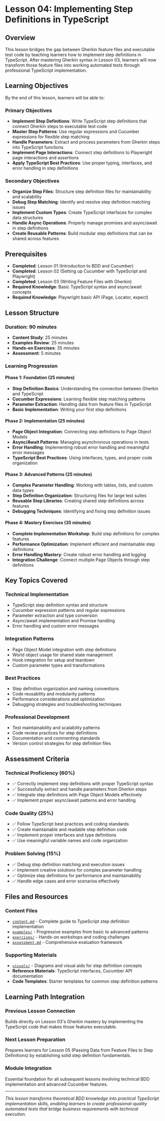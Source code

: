 # Lesson 04: Implementing Step Definitions in TypeScript

## Overview

This lesson bridges the gap between Gherkin feature files and executable test code by teaching learners how to implement step definitions in TypeScript. After mastering Gherkin syntax in Lesson 03, learners will now transform those feature files into working automated tests through professional TypeScript implementation.

## Learning Objectives

By the end of this lesson, learners will be able to:

### **Primary Objectives**
- **Implement Step Definitions**: Write TypeScript step definitions that connect Gherkin steps to executable test code
- **Master Step Patterns**: Use regular expressions and Cucumber expressions for flexible step matching
- **Handle Parameters**: Extract and process parameters from Gherkin steps into TypeScript functions
- **Implement Page Interactions**: Connect step definitions to Playwright page interactions and assertions
- **Apply TypeScript Best Practices**: Use proper typing, interfaces, and error handling in step definitions

### **Secondary Objectives**
- **Organize Step Files**: Structure step definition files for maintainability and scalability
- **Debug Step Matching**: Identify and resolve step definition matching issues
- **Implement Custom Types**: Create TypeScript interfaces for complex data structures
- **Handle Async Operations**: Properly manage promises and async/await in step definitions
- **Create Reusable Patterns**: Build modular step definitions that can be shared across features

## Prerequisites

- **Completed**: Lesson 01 (Introduction to BDD and Cucumber)
- **Completed**: Lesson 02 (Setting up Cucumber with TypeScript and Playwright)
- **Completed**: Lesson 03 (Writing Feature Files with Gherkin)
- **Required Knowledge**: Basic TypeScript syntax and async/await concepts
- **Required Knowledge**: Playwright basic API (Page, Locator, expect)

## Lesson Structure

### **Duration**: 90 minutes
- **Content Study**: 25 minutes
- **Examples Review**: 25 minutes  
- **Hands-on Exercises**: 35 minutes
- **Assessment**: 5 minutes

### **Learning Progression**

#### **Phase 1: Foundation (25 minutes)**
- **Step Definition Basics**: Understanding the connection between Gherkin and TypeScript
- **Cucumber Expressions**: Learning flexible step matching patterns
- **Parameter Extraction**: Handling data from feature files in TypeScript
- **Basic Implementation**: Writing your first step definitions

#### **Phase 2: Implementation (25 minutes)**
- **Page Object Integration**: Connecting step definitions to Page Object Models
- **Async/Await Patterns**: Managing asynchronous operations in tests
- **Error Handling**: Implementing robust error handling and meaningful error messages
- **TypeScript Best Practices**: Using interfaces, types, and proper code organization

#### **Phase 3: Advanced Patterns (25 minutes)**
- **Complex Parameter Handling**: Working with tables, lists, and custom data types
- **Step Definition Organization**: Structuring files for large test suites
- **Reusable Step Libraries**: Creating shared step definitions across features
- **Debugging Techniques**: Identifying and fixing step definition issues

#### **Phase 4: Mastery Exercises (35 minutes)**
- **Complete Implementation Workshop**: Build step definitions for complex features
- **Performance Optimization**: Implement efficient and maintainable step definitions
- **Error Handling Mastery**: Create robust error handling and logging
- **Integration Challenge**: Connect multiple Page Objects through step definitions

## Key Topics Covered

### **Technical Implementation**
- TypeScript step definition syntax and structure
- Cucumber expression patterns and regular expressions
- Parameter extraction and type conversion
- Async/await implementation and Promise handling
- Error handling and custom error messages

### **Integration Patterns**
- Page Object Model integration with step definitions
- World object usage for shared state management
- Hook integration for setup and teardown
- Custom parameter types and transformations

### **Best Practices**
- Step definition organization and naming conventions
- Code reusability and modularity patterns
- Performance considerations and optimization
- Debugging strategies and troubleshooting techniques

### **Professional Development**
- Test maintainability and scalability patterns
- Code review practices for step definitions
- Documentation and commenting standards
- Version control strategies for step definition files

## Assessment Criteria

### **Technical Proficiency (60%)**
- ✅ Correctly implement step definitions with proper TypeScript syntax
- ✅ Successfully extract and handle parameters from Gherkin steps
- ✅ Integrate step definitions with Page Object Models effectively
- ✅ Implement proper async/await patterns and error handling

### **Code Quality (25%)**
- ✅ Follow TypeScript best practices and coding standards
- ✅ Create maintainable and readable step definition code
- ✅ Implement proper interfaces and type definitions
- ✅ Use meaningful variable names and code organization

### **Problem Solving (15%)**
- ✅ Debug step definition matching and execution issues
- ✅ Implement creative solutions for complex parameter handling
- ✅ Optimize step definitions for performance and maintainability
- ✅ Handle edge cases and error scenarios effectively

## Files and Resources

### **Content Files**
- [`content.md`](./content.md) - Complete guide to TypeScript step definition implementation
- [`examples/`](./examples/) - Progressive examples from basic to advanced patterns
- [`exercises/`](./exercises/) - Hands-on workshops and coding challenges
- [`assessment.md`](./assessment.md) - Comprehensive evaluation framework

### **Supporting Materials**
- [`visuals/`](./visuals/) - Diagrams and visual aids for step definition concepts
- **Reference Materials**: TypeScript interfaces, Cucumber API documentation
- **Code Templates**: Starter templates for common step definition patterns

## Learning Path Integration

### **Previous Lesson Connection**
Builds directly on Lesson 03's Gherkin mastery by implementing the TypeScript code that makes those features executable.

### **Next Lesson Preparation**
Prepares learners for Lesson 05 (Passing Data from Feature Files to Step Definitions) by establishing solid step definition fundamentals.

### **Module Integration**
Essential foundation for all subsequent lessons involving technical BDD implementation and advanced Cucumber features.

---

*This lesson transforms theoretical BDD knowledge into practical TypeScript implementation skills, enabling learners to create professional-quality automated tests that bridge business requirements with technical execution.*